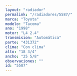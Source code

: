 ```yaml
---
layout: "radiador"
permalink: "/radiadores/5587/"
marca: "Toyota"
modelo: "Tacoma"
ano: "1998"
motor: "L4 2.4"
transmision: "Automática"
parte: "431372"
clima: "Con clima"
alto: "18 3/4"
ancho: "25 5/8"
observaciones: ""
id: "5587"
---
```


